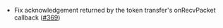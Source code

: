 - Fix acknowledgement returned by the token transfer's onRecvPacket callback
  ([#369](https://github.com/cosmos/ibc-rs/issues/369))